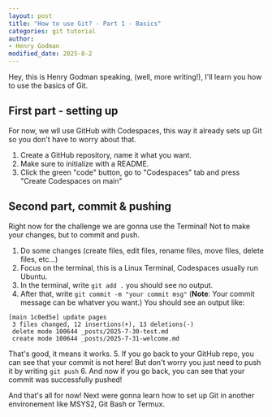```yaml
---
layout: post
title: "How to use Git? - Part 1 - Basics"
categories: git tutorial
author:
- Henry Godman
modified_date: 2025-8-2
---
```


Hey, this is Henry Godman speaking, (well, more writing!), I'll learn you how to use the basics of Git.

## First part - setting up
For now, we wll use GitHub with Codespaces, this way it already sets up Git so you don't have to worry about that.

1. Create a GitHub repository, name it what you want.
2. Make sure to initialize with a README.
3. Click the green "code" button, go to "Codespaces" tab and press "Create Codespaces on main"

## Second part, commit & pushing
Right now for the challenge we are gonna use the Terminal! Not to make your changes, but to commit and push.

1. Do some changes (create files, edit files, rename files, move files, delete files, etc...)
2. Focus on the terminal, this is a Linux Terminal, Codespaces usually run Ubuntu.
3. In the terminal, write `git add .` you should see no output.
4. After that, write ``git commit -m "your commit msg"`` (**Note**: Your commit message can be whatver you want.)
You should see an output like:
```text
[main 1c0ed5e] update pages
 3 files changed, 12 insertions(+), 13 deletions(-)
 delete mode 100644 _posts/2025-7-30-test.md
 create mode 100644 _posts/2025-7-31-welcome.md
```
That's good, it means it works.
5. If you go back to your GitHub repo, you can see that your commit is not here! But don't worry you just need to push it by writing ``git push``
6. And now if you go back, you can see that your commit was successfully pushed!

And that's all for now! Next were gonna learn how to set up Git in another environement like MSYS2, Git Bash or Termux.